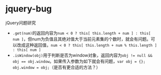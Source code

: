 jquery-bug
==========

jQuery问题研究

- `.get(num)`的返回内容为`num < 0 ? this[ this.length + num ] : this[ num ]`，但num为负值且其绝对值大于当前元素集的个数时，就会有问题。可以改成这种返回值，`num < 0 ? this[ this.length + num % this.length ] : this[ num ]`
- `.isWindow(obj)`用于判断是否为window对象，返回内容为`obj != null && obj == obj.window`。如果传入参数为如下就会有问题，`var obj = {}; obj.window = obj;`（是否有更合适的方法？）
